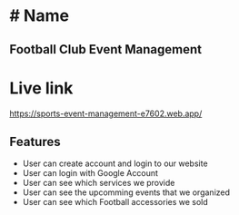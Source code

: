 # # Name
## Football Club Event Management

# Live link
https://sports-event-management-e7602.web.app/


## Features

* User can create account and login to our website
* User can login with Google Account
* User can see which services we provide
* User can see the upcomming events that we organized
* User can see which Football accessories we sold

